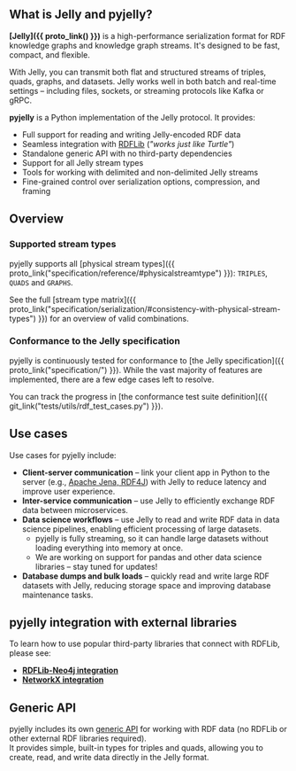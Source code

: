 ## What is Jelly and pyjelly?

**[Jelly]({{ proto_link() }})** is a high-performance serialization format for RDF knowledge graphs and knowledge graph streams. It's designed to be fast, compact, and flexible. 

With Jelly, you can transmit both flat and structured streams of triples, quads, graphs, and datasets. Jelly works well in both batch and real-time settings – including files, sockets, or streaming protocols like Kafka or gRPC.

**pyjelly** is a Python implementation of the Jelly protocol. It provides:

* Full support for reading and writing Jelly-encoded RDF data
* Seamless integration with [RDFLib](https://rdflib.readthedocs.io/) (*"works just like Turtle"*)
* Standalone generic API with no third-party dependencies
* Support for all Jelly stream types
* Tools for working with delimited and non-delimited Jelly streams
* Fine-grained control over serialization options, compression, and framing

## Overview

### Supported stream types

pyjelly supports all [physical stream types]({{ proto_link("specification/reference/#physicalstreamtype") }}): `TRIPLES`, `QUADS` and `GRAPHS`.

See the full [stream type matrix]({{ proto_link("specification/serialization/#consistency-with-physical-stream-types") }}) for an overview of valid combinations.

### Conformance to the Jelly specification

pyjelly is continuously tested for conformance to [the Jelly specification]({{ proto_link("specification/") }}). While the vast majority of features are implemented, there are a few edge cases left to resolve.

You can track the progress in [the conformance test suite definition]({{ git_link("tests/utils/rdf_test_cases.py") }}).

## Use cases

Use cases for pyjelly include:

- **Client-server communication** – link your client app in Python to the server (e.g., [Apache Jena, RDF4J](https://w3id.org/jelly/jelly-jvm)) with Jelly to reduce latency and improve user experience.
- **Inter-service communication** – use Jelly to efficiently exchange RDF data between microservices.
- **Data science workflows** – use Jelly to read and write RDF data in data science pipelines, enabling efficient processing of large datasets. 
    - pyjelly is fully streaming, so it can handle large datasets without loading everything into memory at once.
    - We are working on support for pandas and other data science libraries – stay tuned for updates!
- **Database dumps and bulk loads** – quickly read and write large RDF datasets with Jelly, reducing storage space and improving database maintenance tasks.

## pyjelly integration with external libraries

To learn how to use popular third-party libraries that connect with RDFLib, please see:

- **[RDFLib-Neo4j integration](rdflib-neo4j-integration.md)**
- **[NetworkX integration](networkx-integration.md)**

## Generic API

pyjelly includes its own [generic API](generic-sink.md) for working with RDF data (no RDFLib or other external RDF libraries required).  
It provides simple, built-in types for triples and quads, allowing you to create, read, and write data directly in the Jelly format.
